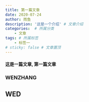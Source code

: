 ```yaml
---
title: 第一篇文章
date: 2020-07-24
author: 雨鱼
description: '这是一个介绍' # 文章介绍
categories:  # 所属分类
    - 文章 
tags: # 所属标签
    - 标签一
# sticky: false # 文章置顶
---
```


#### 这是一篇文章, 第一篇文章
### WENZHANG
## WED